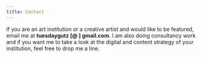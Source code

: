 ```yaml
---
title: Contact
---
```


If you are an art institution or a creative artist and would like to be featured, email me at **tuesdaygutz [@ ] gmail.com**. I am also doing consultancy work and if you want me to take a look at the digital and content strategy of your institution, feel free to drop me a line.
